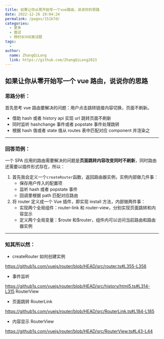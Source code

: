 ```yaml
---
title: 如果让你从零开始写一个vue路由，说说你的思路
date: 2022-12-26 19:04:24
permalink: /pages/151b7d/
categories:
  - 更多
  - 面试
  - 杨村长VUE面试题
tags:
  -
author:
  name: ZhangQiLong
  link: https://github.com/ZhangQiLong2023
---
```


## 如果让你从零开始写一个 vue 路由，说说你的思路

### 思路分析：

首先思考 vue 路由要解决的问题：用户点击跳转链接内容切换，页面不刷新。

- 借助 hash 或者 history api 实现 url 跳转页面不刷新
- 同时监听 hashchange 事件或者 popstate 事件处理跳转
- 根据 hash 值或者 state 值从 routes 表中匹配对应 component 并渲染之

---

### 回答范例：

一个 SPA 应用的路由需要解决的问题是**页面跳转内容改变同时不刷新**，同时路由还需要以插件形式存在，所以：

1. 首先我会定义一个`createRouter`函数，返回路由器实例，实例内部做几件事：
   - 保存用户传入的配置项
   - 监听 hash 或者 popstate 事件
   - 回调里根据 path 匹配对应路由
2. 将 router 定义成一个 Vue 插件，即实现 install 方法，内部做两件事：
   - 实现两个全局组件：router-link 和 router-view，分别实现页面跳转和内容显示
   - 定义两个全局变量：\$route 和$router，组件内可以访问当前路由和路由器实例

---

### 知其所以然：

- createRouter 如何创建实例

https://github1s.com/vuejs/router/blob/HEAD/src/router.ts#L355-L356

- 事件监听

https://github1s.com/vuejs/router/blob/HEAD/src/history/html5.ts#L314-L315
RouterView

- 页面跳转 RouterLink

https://github1s.com/vuejs/router/blob/HEAD/src/RouterLink.ts#L184-L185

- 内容显示 RouterView

https://github1s.com/vuejs/router/blob/HEAD/src/RouterView.ts#L43-L44
